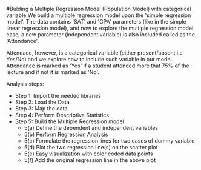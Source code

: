 
#Bulding a Multiple Regression Model (Population Model) with categorical variable
We build a multiple regression model upon the 'simple regression model'. 
The data contains 'SAT' and 'GPA' parameters (like in the simple linear regression model), and now to explore the multiple regression model case, a new parameter (independent variable) is also included called as the 'Attendance'.

Attendace, however, is a categorical variable (either present/absent i.e Yes/No) and we explore how to include such variable in our model. Attendance is marked as 'Yes' if a student attended more that 75% of the lecture and if not it is marked as 'No'.

Analysis steps:
- Step 1: Import the needed libraries
- Step 2: Load the Data
- Step 3: Map the data
- Step 4: Perform Descriptive Statistics
- Step 5: Build the Multiple Regression model
  - 5(a) Define the dependent and independent variables
  - 5(b) Perform Regression Analysis
  - 5(c) Formulate the regression lines for two cases of dummy variable
  - 5(d) Plot the two regression line(s) on the scatter plot
  - 5(e) Easy visualization with color coded data points
  - 5(f) Add the original regression line in the above plot
